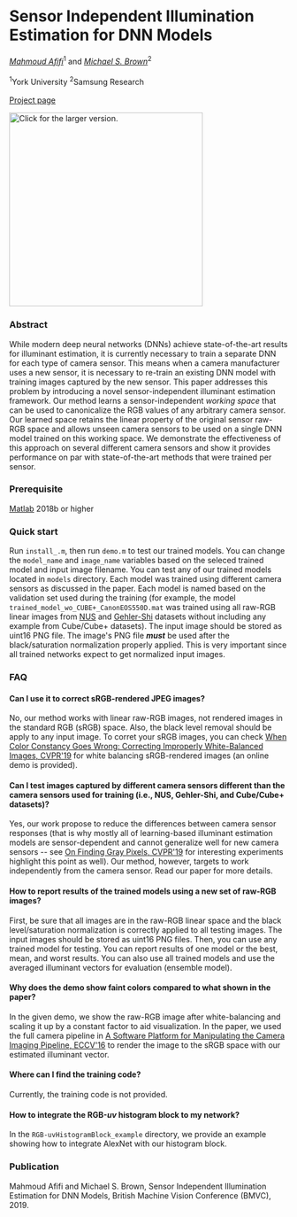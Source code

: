 # Sensor Independent Illumination Estimation for DNN Models
*[Mahmoud Afifi](https://sites.google.com/view/mafifi)*<sup>1</sup> and *[Michael S. Brown](http://www.cse.yorku.ca/~mbrown/)*<sup>2</sup>
<br></br><sup>1</sup>York University  <sup>2</sup>Samsung Research
<br></br>[Project page](http://cvil.eecs.yorku.ca/projects/public_html/image_recoloring)

<img src="https://drive.google.com/uc?export=view&id=1wwu-vpAl1mh8qcXqvhTpJHGlxuaam-Me" style="width: 350px; max-width: 100%; height: auto" title="Click for the larger version." />


### Abstract
While modern deep neural networks (DNNs) achieve state-of-the-art results for illuminant estimation, it is currently necessary to train a separate DNN for each type of camera sensor. This means when a camera manufacturer uses a new sensor, it is necessary to re-train an existing DNN model with training images captured by the new sensor. This paper addresses this problem by introducing a novel sensor-independent illuminant estimation framework. Our method learns a sensor-independent <i>working space</i> that can be used to canonicalize the RGB values of any arbitrary camera sensor. Our learned space retains the linear property of the original sensor raw-RGB space and allows unseen camera sensors to be used on a single DNN model trained on this working space.  We demonstrate the effectiveness of this approach on several different camera sensors and show it provides performance on par with state-of-the-art methods that were trained per sensor.

### Prerequisite
[Matlab](https://www.mathworks.com/downloads/) 2018b or higher

### Quick start
Run `install_.m`, then run `demo.m` to test our trained models. You can change the `model_name` and `image_name` variables based on the seleced trained model and input image filename. You can test any of our trained models located in `models` directory. Each model was trained using different camera sensors as discussed in the paper. Each model is named based on the validation set used during the training (for example, the model `trained_model_wo_CUBE+_CanonEOS550D.mat` was trained using all raw-RGB linear images from [NUS](http://cvil.eecs.yorku.ca/projects/public_html/illuminant/illuminant.html") and [Gehler-Shi](https://www2.cs.sfu.ca/~colour/data/shi_gehler/) datasets without including any example from Cube/Cube+ datasets). The input image should be stored as uint16 PNG file. The image's PNG file <b><i>must</i></b> be used after the black/saturation normalization properly applied. This is very important since all trained networks expect to get normalized input images. 

### FAQ
#### Can I use it to correct sRGB-rendered JPEG images?
No, our method works with linear raw-RGB images, not rendered images in the standard RGB (sRGB) space. Also, the black level removal should be apply to any input image. To corret your sRGB images, you can check [When Color Constancy Goes Wrong: 
Correcting Improperly White-Balanced Images, CVPR'19](http://cvil.eecs.yorku.ca/projects/public_html/sRGB_WB_correction/index.html) for white balancing sRGB-rendered images (an online demo is provided).

#### Can I test images captured by different camera sensors different than the camera sensors used for training (i.e., NUS, Gehler-Shi, and Cube/Cube+ datasets)?
Yes, our work propose to reduce the differences between camera sensor responses (that is why mostly all of learning-based illuminant estimation models are sensor-dependent and cannot generalize well for new camera sensors -- see [On Finding Gray Pixels, CVPR'19](https://arxiv.org/pdf/1901.03198.pdf) for interesting experiments highlight this point as well). Our method, however, targets to work independently from the camera sensor. Read our paper for more details.

#### How to report results of the trained models using a new set of raw-RGB images?
First, be sure that all images are in the raw-RGB linear space and the black level/saturation normalization is correctly applied to all testing images. The input images should be stored as uint16 PNG files. Then, you can use any trained model for testing. You can report results of one model or the best, mean, and worst results. You can also use all trained models and use the averaged illuminant vectors for evaluation (ensemble model).

#### Why does the demo show faint colors compared to what shown in the paper?
In the given demo, we show the raw-RGB image after white-balancing and scaling it up by a constant factor to aid visualization. In the paper, we used the full camera pipeline in [A Software Platform for Manipulating the Camera Imaging Pipeline, ECCV'16](https://karaimer.github.io/camera-pipeline/) to render the image to the sRGB space with our estimated illuminant vector.

#### Where can I find the training code?
Currently, the training code is not provided. 

#### How to integrate the RGB-*uv* histogram block to my network? 
In the `RGB-uvHistogramBlock_example` directory, we provide an example showing how to integrate AlexNet with our histogram block. 


### Publication
Mahmoud Afifi and Michael S. Brown, Sensor Independent Illumination Estimation for DNN Models, British Machine Vision Conference (BMVC), 2019.




